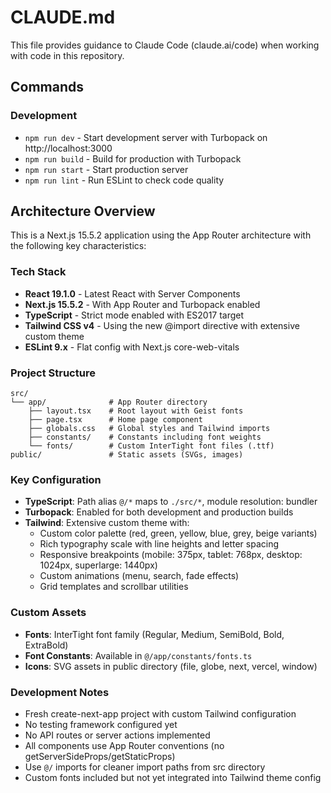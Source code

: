 # CLAUDE.md

This file provides guidance to Claude Code (claude.ai/code) when working with code in this repository.

## Commands

### Development
- `npm run dev` - Start development server with Turbopack on http://localhost:3000
- `npm run build` - Build for production with Turbopack
- `npm run start` - Start production server
- `npm run lint` - Run ESLint to check code quality

## Architecture Overview

This is a Next.js 15.5.2 application using the App Router architecture with the following key characteristics:

### Tech Stack
- **React 19.1.0** - Latest React with Server Components
- **Next.js 15.5.2** - With App Router and Turbopack enabled
- **TypeScript** - Strict mode enabled with ES2017 target
- **Tailwind CSS v4** - Using the new @import directive with extensive custom theme
- **ESLint 9.x** - Flat config with Next.js core-web-vitals

### Project Structure
```
src/
└── app/              # App Router directory
    ├── layout.tsx    # Root layout with Geist fonts
    ├── page.tsx      # Home page component
    ├── globals.css   # Global styles and Tailwind imports
    ├── constants/    # Constants including font weights
    └── fonts/        # Custom InterTight font files (.ttf)
public/               # Static assets (SVGs, images)
```

### Key Configuration
- **TypeScript**: Path alias `@/*` maps to `./src/*`, module resolution: bundler
- **Turbopack**: Enabled for both development and production builds
- **Tailwind**: Extensive custom theme with:
  - Custom color palette (red, green, yellow, blue, grey, beige variants)
  - Rich typography scale with line heights and letter spacing
  - Responsive breakpoints (mobile: 375px, tablet: 768px, desktop: 1024px, superlarge: 1440px)
  - Custom animations (menu, search, fade effects)
  - Grid templates and scrollbar utilities

### Custom Assets
- **Fonts**: InterTight font family (Regular, Medium, SemiBold, Bold, ExtraBold)
- **Font Constants**: Available in `@/app/constants/fonts.ts`
- **Icons**: SVG assets in public directory (file, globe, next, vercel, window)

### Development Notes
- Fresh create-next-app project with custom Tailwind configuration
- No testing framework configured yet
- No API routes or server actions implemented
- All components use App Router conventions (no getServerSideProps/getStaticProps)
- Use `@/` imports for cleaner import paths from src directory
- Custom fonts included but not yet integrated into Tailwind theme config